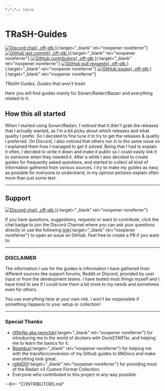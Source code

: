 ```yaml
---
ᴴₒᴴₒᴴₒ: false
---
```


# TRaSH-Guides

[![Discord chat](https://img.shields.io/discord/492590071455940612?style=flat-square&color=4051B5&logo=discord){ .off-glb }](https://trash-guides.info/discord){:target="_blank" rel="noopener noreferrer"}
[![GitHub last commit](https://img.shields.io/github/last-commit/TRaSH-Guides/Guides?color=4051B5&label=Last%20Update&style=flat-square){ .off-glb }](https://github.com/TRaSH-Guides/Guides/commits/master){:target="_blank" rel="noopener noreferrer"}
[![GitHub contributors](https://img.shields.io/github/contributors/TRaSH-Guides/Guides?color=4051B5&style=flat-square){ .off-glb }](https://github.com/TRaSH-Guides/Guides/graphs/contributors){:target="_blank" rel="noopener noreferrer"}
[![GitHub pull requests](https://img.shields.io/github/issues-pr/TRaSH-Guides/Guides?color=4051B5&style=flat-square){ .off-glb }](https://github.com/TRaSH-Guides/Guides/pulls){:target="_blank" rel="noopener noreferrer"}
[![GitHub issues](https://img.shields.io/github/issues/TRaSH-Guides/Guides?color=4051B5&style=flat-square){ .off-glb }](https://github.com/TRaSH-Guides/Guides/issues){:target="_blank" rel="noopener noreferrer"}

*TRaSH Guides, Guides that aren't trash.*

Here you will find guides mainly for Sonarr/Radarr/Bazarr and everything related to it.

## How this all started

When I started using Sonarr/Radarr, I noticed that it didn't grab the releases that I actually wanted, as I'm a bit picky about which releases and what quality I prefer.
So I decided to fine tune it to try to get the releases & quality I preferred. On Discord, I also noticed that others run in to the same issue so I explained them how I managed to get it solved. Being that I had to explain it often, I decided to write it down and make it public so I could easily link it to someone when they needed it.
After a while I also decided to create guides for frequently asked questions, and started to collect all kind of information gathered from various sources.
I try to make my guides as easy as possible for everyone to understand, in my opinion pictures explain often more than just some text.

---

## Support

[![Discord chat](https://img.shields.io/discord/492590071455940612?style=for-the-badge&color=4051B5&logo=discord){ .off-glb }](https://trash-guides.info/discord){:target="_blank" rel="noopener noreferrer"}

If you have questions, suggestions, requests or want to contribute, click the chat badge to join the Discord Channel where you can ask your questions directly or use the following [link](https://github.com/TRaSH-Guides/Guides/issues){:target="_blank" rel="noopener noreferrer"} to open an issue on GitHub.
Feel free to create a PR if you want to.

---

### DISCLAIMER

The information I use for the guides is information I have gathered from different sources like support forums, Reddit or Discord, provided by user input or from the development teams.
I have tested most things myself and I have tried to see if I could tune them a bit more to my needs and sometimes even for others.

You use everything here at your own risk. I won't be responsible if something happens to your setup or collection!

---

### Special Thanks

- [iXNyNe aka nemchik](https://github.com/nemchik){:target="_blank" rel="noopener noreferrer"} for introducing me in the world of dockers with DockSTARTer, and helping me to learn the basics for it.
- [Roxedus](https://github.com/Roxedus){:target="_blank" rel="noopener noreferrer"} for helping me with the transfer/conversion of my Github guides to MkDocs and make everything look great.
- [rg9400](https://github.com/rg9400){:target="_blank" rel="noopener noreferrer"} for providing most of the Radarr v3 Custom Format Collection.
- Everyone who contributed to this project in any way possible.

--8<-- "CONTRIBUTORS.md"
